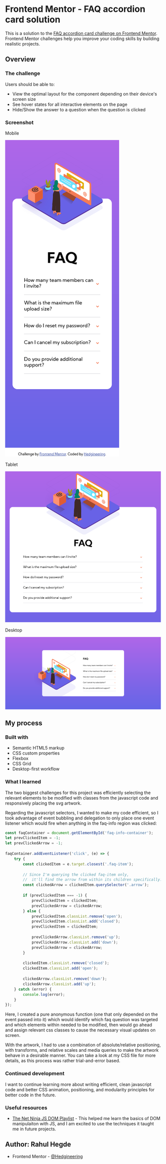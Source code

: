 # Frontend Mentor - FAQ accordion card solution

This is a solution to the [FAQ accordion card challenge on Frontend Mentor](https://www.frontendmentor.io/challenges/faq-accordion-card-XlyjD0Oam). Frontend Mentor challenges help you improve your coding skills by building realistic projects.

## Overview

### The challenge

Users should be able to:

- View the optimal layout for the component depending on their device's screen size
- See hover states for all interactive elements on the page
- Hide/Show the answer to a question when the question is clicked

### Screenshot

Mobile

![](./results/mobile-faq-accordion-card.png)

Tablet

![](./results/tablet-faq-accordion-card.png)

Desktop

![](./results/desktop-faq-accordion-card.png)

## My process

### Built with

- Semantic HTML5 markup
- CSS custom properties
- Flexbox
- CSS Grid
- Desktop-first workflow

### What I learned

The two biggest challenges for this project was efficiently selecting the relevant elements to be modified with classes from the javascript code and responsively placing the svg artwork.

Regarding the javascript selectors, I wanted to make my code efficient, so I took advantage of event bubbling and delegation to only place one event listener which would fire when anything in the faq-info region was clicked:

```js
const faqContainer = document.getElementById('faq-info-container');
let prevClickedItem = -1;
let prevClickedArrow = -1;

faqContainer.addEventListener('click', (e) => {
	try {
		const clickedItem = e.target.closest('.faq-item');

		// Since I'm querying the clicked faq-item only,
		//  it'll find the arrow from within its children specifically.
		const clickedArrow = clickedItem.querySelector('.arrow');

		if (prevClickedItem === -1) {
			prevClickedItem = clickedItem;
			prevClickedArrow = clickedArrow;
		} else {
			prevClickedItem.classList.remove('open');
			prevClickedItem.classList.add('closed');
			prevClickedItem = clickedItem;

			prevClickedArrow.classList.remove('up');
			prevClickedArrow.classList.add('down');
			prevClickedArrow = clickedArrow;
		}

		clickedItem.classList.remove('closed');
		clickedItem.classList.add('open');

		clickedArrow.classList.remove('down');
		clickedArrow.classList.add('up');
	} catch (error) {
		console.log(error);
	}
});
```

Here, I created a pure anonymous function (one that only depended on the event passed into it) which would identify which faq question was targeted and which elements within needed to be modified, then would go ahead and assign relevant css classes to cause the necessary visual updates on screen.

With the artwork, I had to use a combination of absolute/relative positioning, with transforms, and relative scales and media queries to make the artwork behave in a desirable manner. You can take a look at my CSS file for more details, as this process was rather trial-and-error based.

### Continued development

I want to continue learning more about writing efficient, clean javascript code and better CSS animation, positioning, and modularity principles for better code in the future.

### Useful resources

- [The Net Ninja JS DOM Playlist](https://www.youtube.com/playlist?list=PL4cUxeGkcC9gfoKa5la9dsdCNpuey2s-V) - This helped me learn the basics of DOM manipulaiton with JS, and I am excited to use the techniques it taught me in future projects.

## Author: Rahul Hegde

- Frontend Mentor - [@Hedgineering](https://www.frontendmentor.io/profile/Hedgineering)
